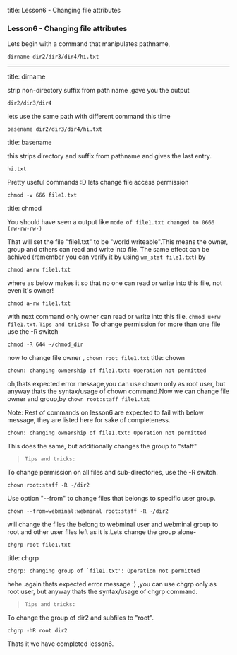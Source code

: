 title: Lesson6 - Changing file attributes

### Lesson6 - Changing file attributes

Lets begin with a command that manipulates pathname,

	dirname dir2/dir3/dir4/hi.txt



----


title: dirname

strip non-directory suffix from path name ,gave you the output

	dir2/dir3/dir4

lets use the same path with different command this time

	basename dir2/dir3/dir4/hi.txt




title: basename

this strips directory and suffix from pathname and gives the last entry.

	hi.txt

Pretty useful commands :D lets change file access permission

	chmod -v 666 file1.txt

title: chmod


You should have seen a output like `mode of file1.txt changed to 0666 (rw-rw-rw-)`

That will set the file "file1.txt" to be "world writeable".This means 
the owner, group and others can read and write into file. The same 
effect can be achived (remember you can verify it by using `wm_stat file1.txt`) 
by

	chmod a+rw file1.txt

where as below makes it so that no one can read or write into this file, not even it's owner!

	chmod a-rw file1.txt

with next command only owner can read or write into this file. `chmod u+rw file1.txt`.
`Tips and tricks:` To change permission for more than one file  use the -R switch

	chmod -R 644 ~/chmod_dir
now to change file owner , `chown root file1.txt`
title: chown

`chown: changing ownership of file1.txt: Operation not permitted`

oh,thats expected error message,you can use chown only as root user,
but anyway thats the syntax/usage of chown command.Now we can change
file owner and group,by `chown root:staff file1.txt`

Note: Rest of commands on lesson6 are expected to fail with below message,
they are listed here for sake of completeness.

`chown: changing ownership of file1.txt: Operation not permitted`

This does the same, but additionally changes the group to "staff"

>`Tips and tricks:`

To change permission on all files and sub-directories, use the -R switch.

	chown root:staff -R ~/dir2

Use option "--from" to change files that belongs to specific user group.

	chown --from=webminal:webminal root:staff -R ~/dir2

will change the files the belong to webminal user and webminal group to root
and other user files left as it is.Lets change the group alone-

	chgrp root file1.txt
title: chgrp

	chgrp: changing group of `file1.txt': Operation not permitted

hehe..again thats expected error message :) ,you can use chgrp only as root user,
but anyway thats the syntax/usage of chgrp command.

>`Tips and tricks:`

To change the group of dir2 and subfiles to "root". 

	chgrp -hR root dir2

Thats it we have completed lesson6.


